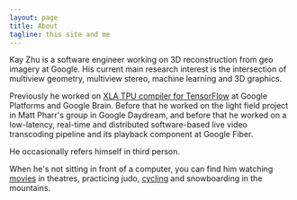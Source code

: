 ```yaml
---
layout: page
title: About
tagline: this site and me
---
```


Kay Zhu is a software engineer working on 3D reconstruction from geo imagery at Google. His current main research interest is the intersection of multiview geometry, multiview stereo, machine learning and 3D graphics.


Previously he worked on [XLA TPU compiler for TensorFlow](https://www.tensorflow.org/performance/xla/) at Google Platforms and Google Brain. Before that he worked on the light field project in Matt Pharr's group in Google Daydream, and before that he worked on a low-latency, real-time and distributed software-based live video transcoding pipeline and its playback component at Google Fiber.


He occasionally refers himself in third person.


When he's not sitting in front of a computer, you can find him watching [movies](https://letterboxd.com/hippotown/)
in theatres, practicing judo, [cycling](https://www.strava.com/athletes/kayzhu) and snowboarding in the mountains.
